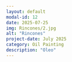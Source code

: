 ```yaml
---
layout: default
modal-id: 12
date: 2025-07-25
img: Rincones/2.jpg
alt: "Rincones"
project-date: July 2025
category: Oil Painting
description: "Oleo"
---
```


